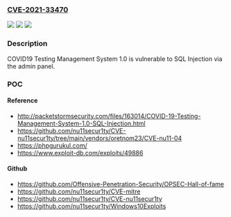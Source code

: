 ### [CVE-2021-33470](https://cve.mitre.org/cgi-bin/cvename.cgi?name=CVE-2021-33470)
![](https://img.shields.io/static/v1?label=Product&message=n%2Fa&color=blue)
![](https://img.shields.io/static/v1?label=Version&message=n%2Fa&color=blue)
![](https://img.shields.io/static/v1?label=Vulnerability&message=n%2Fa&color=brighgreen)

### Description

COVID19 Testing Management System 1.0 is vulnerable to SQL Injection via the admin panel.

### POC

#### Reference
- http://packetstormsecurity.com/files/163014/COVID-19-Testing-Management-System-1.0-SQL-Injection.html
- https://github.com/nu11secur1ty/CVE-nu11secur1ty/tree/main/vendors/oretnom23/CVE-nu11-04
- https://phpgurukul.com/
- https://www.exploit-db.com/exploits/49886

#### Github
- https://github.com/Offensive-Penetration-Security/OPSEC-Hall-of-fame
- https://github.com/nu11secur1ty/CVE-mitre
- https://github.com/nu11secur1ty/CVE-nu11secur1ty
- https://github.com/nu11secur1ty/Windows10Exploits

